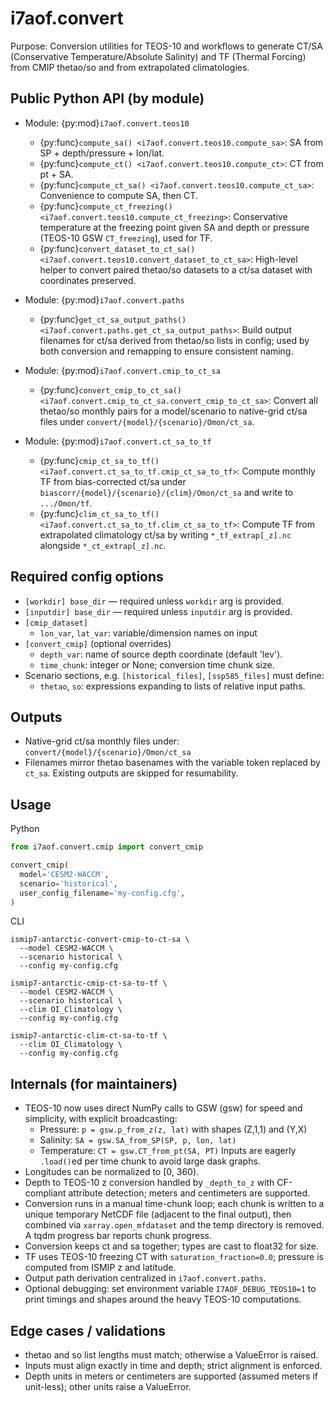 # i7aof.convert

Purpose: Conversion utilities for TEOS-10 and workflows to generate CT/SA
(Conservative Temperature/Absolute Salinity) and TF (Thermal Forcing) from
CMIP thetao/so and from extrapolated climatologies.

## Public Python API (by module)

- Module: {py:mod}`i7aof.convert.teos10`
  - {py:func}`compute_sa() <i7aof.convert.teos10.compute_sa>`:
      SA from SP + depth/pressure + lon/lat.
  - {py:func}`compute_ct() <i7aof.convert.teos10.compute_ct>`:
      CT from pt + SA.
  - {py:func}`compute_ct_sa() <i7aof.convert.teos10.compute_ct_sa>`:
      Convenience to compute SA, then CT.
  - {py:func}`compute_ct_freezing() <i7aof.convert.teos10.compute_ct_freezing>`:
    Conservative temperature at the freezing point given SA and depth or
    pressure (TEOS-10 GSW `CT_freezing`), used for TF.
  - {py:func}`convert_dataset_to_ct_sa() <i7aof.convert.teos10.convert_dataset_to_ct_sa>`:
      High-level helper to convert paired thetao/so datasets to a ct/sa
      dataset with coordinates preserved.

- Module: {py:mod}`i7aof.convert.paths`
  - {py:func}`get_ct_sa_output_paths() <i7aof.convert.paths.get_ct_sa_output_paths>`:
      Build output filenames for ct/sa derived from thetao/so lists in config;
      used by both conversion and remapping to ensure consistent naming.

- Module: {py:mod}`i7aof.convert.cmip_to_ct_sa`
  - {py:func}`convert_cmip_to_ct_sa() <i7aof.convert.cmip_to_ct_sa.convert_cmip_to_ct_sa>`:
      Convert all thetao/so monthly pairs for a model/scenario to native-grid
      ct/sa files under ``convert/{model}/{scenario}/Omon/ct_sa``.

- Module: {py:mod}`i7aof.convert.ct_sa_to_tf`
  - {py:func}`cmip_ct_sa_to_tf() <i7aof.convert.ct_sa_to_tf.cmip_ct_sa_to_tf>`:
      Compute monthly TF from bias-corrected ct/sa under
      ``biascorr/{model}/{scenario}/{clim}/Omon/ct_sa`` and write to
      ``.../Omon/tf``.
  - {py:func}`clim_ct_sa_to_tf() <i7aof.convert.ct_sa_to_tf.clim_ct_sa_to_tf>`:
      Compute TF from extrapolated climatology ct/sa by writing
      ``*_tf_extrap[_z].nc`` alongside ``*_ct_extrap[_z].nc``.

## Required config options

- `[workdir] base_dir` — required unless ``workdir`` arg is provided.
- `[inputdir] base_dir` — required unless ``inputdir`` arg is provided.
- `[cmip_dataset]`
  - `lon_var`, `lat_var`: variable/dimension names on input
- `[convert_cmip]` (optional overrides)
  - `depth_var`: name of source depth coordinate (default 'lev').
  - `time_chunk`: integer or None; conversion time chunk size.
- Scenario sections, e.g. `[historical_files]`, `[ssp585_files]` must define:
  - `thetao`, `so`: expressions expanding to lists of relative input paths.

## Outputs

- Native-grid ct/sa monthly files under:
  ``convert/{model}/{scenario}/Omon/ct_sa``
- Filenames mirror thetao basenames with the variable token replaced by
  ``ct_sa``. Existing outputs are skipped for resumability.

## Usage

Python
```python
from i7aof.convert.cmip import convert_cmip

convert_cmip(
  model='CESM2-WACCM',
  scenario='historical',
  user_config_filename='my-config.cfg',
)
```

CLI
```text
ismip7-antarctic-convert-cmip-to-ct-sa \
  --model CESM2-WACCM \
  --scenario historical \
  --config my-config.cfg

ismip7-antarctic-cmip-ct-sa-to-tf \
  --model CESM2-WACCM \
  --scenario historical \
  --clim OI_Climatology \
  --config my-config.cfg

ismip7-antarctic-clim-ct-sa-to-tf \
  --clim OI_Climatology \
  --config my-config.cfg
```

## Internals (for maintainers)

- TEOS-10 now uses direct NumPy calls to GSW (gsw) for speed and simplicity,
  with explicit broadcasting:
  - Pressure: `p = gsw.p_from_z(z, lat)` with shapes (Z,1,1) and (Y,X)
  - Salinity: `SA = gsw.SA_from_SP(SP, p, lon, lat)`
  - Temperature: `CT = gsw.CT_from_pt(SA, PT)`
  Inputs are eagerly `.load()`ed per time chunk to avoid large dask graphs.
- Longitudes can be normalized to [0, 360).
- Depth to TEOS-10 z conversion handled by `_depth_to_z` with CF-compliant
  attribute detection; meters and centimeters are supported.
- Conversion runs in a manual time-chunk loop; each chunk is written to a
  unique temporary NetCDF file (adjacent to the final output), then combined
  via `xarray.open_mfdataset` and the temp directory is removed. A tqdm
  progress bar reports chunk progress.
- Conversion keeps ct and sa together; types are cast to float32 for size.
- TF uses TEOS-10 freezing CT with `saturation_fraction=0.0`; pressure is
  computed from ISMIP z and latitude.
- Output path derivation centralized in `i7aof.convert.paths`.
- Optional debugging: set environment variable `I7AOF_DEBUG_TEOS10=1` to
  print timings and shapes around the heavy TEOS-10 computations.

## Edge cases / validations

- thetao and so list lengths must match; otherwise a ValueError is raised.
- Inputs must align exactly in time and depth; strict alignment is enforced.
- Depth units in meters or centimeters are supported (assumed meters if
  unit-less); other units raise a ValueError.
